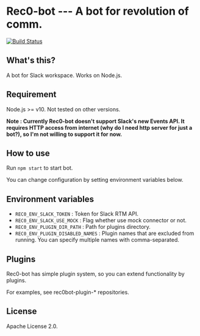 # Rec0-bot --- A bot for revolution of comm.

[![Build Status](https://travis-ci.org/clvs7-gh/rec0bot.svg?branch=master)](https://travis-ci.org/clvs7-gh/rec0bot)

## What's this?

A bot for Slack workspace. Works on Node.js.

## Requirement

Node.js >= v10. Not tested on other versions.

**Note : Currently Rec0-bot doesn't support Slack's new Events API. It requires HTTP access from internet (why do I need http server for just a bot?), so I'm not willing to support it for now.**

## How to use

Run `npm start` to start bot. 

You can change configuration by setting environment variables below. 

## Environment variables

- `REC0_ENV_SLACK_TOKEN` : Token for Slack RTM API.  
- `REC0_ENV_SLACK_USE_MOCK` : Flag whether use mock connector or not.    
- `REC0_ENV_PLUGIN_DIR_PATH` : Path for plugins directory.   
- `REC0_ENV_PLUGIN_DISABLED_NAMES` : Plugin names that are excluded from running. You can specify multiple names with comma-separated.

## Plugins

Rec0-bot has simple plugin system, so you can extend functionality by plugins.

For examples, see rec0bot-plugin-* repositories.

## License

Apache License 2.0.
